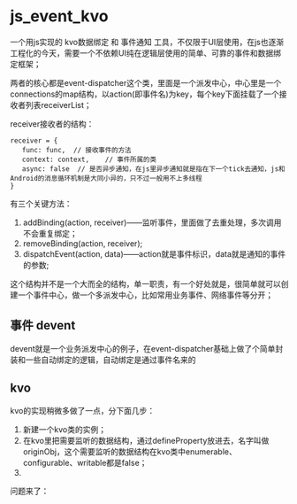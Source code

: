 # js_event_kvo

一个用js实现的 kvo数据绑定 和 事件通知 工具，不仅限于UI层使用，在js也逐渐工程化的今天，需要一个不依赖UI纯在逻辑层使用的简单、可靠的事件和数据绑定框架；

两者的核心都是event-dispatcher这个类，里面是一个派发中心，中心里是一个connections的map结构，以action(即事件名)为key，每个key下面挂载了一个接收者列表receiverList；

receiver接收者的结构：  
```
receiver = {       
   func: func,  // 接收事件的方法
   context: context,    // 事件所属的类
   async: false  // 是否异步通知，在js里异步通知就是指在下一个tick去通知，js和Android的消息循环机制是大同小异的，只不过一般用不上多线程
}  
```

有三个关键方法：
1. addBinding(action, receiver)——监听事件，里面做了去重处理，多次调用不会重复绑定；
2. removeBinding(action, receiver);
3. dispatchEvent(action, data)——action就是事件标识，data就是通知的事件的参数;

这个结构并不是一个大而全的结构，单一职责，有一个好处就是，很简单就可以创建一个事件中心，做一个多派发中心，比如常用业务事件、网络事件等分开；

## 事件 devent

devent就是一个业务派发中心的例子，在event-dispatcher基础上做了个简单封装和一些自动绑定的逻辑，自动绑定是通过事件名来的

## kvo
kvo的实现稍微多做了一点，分下面几步：
1. 新建一个kvo类的实例；
2. 在kvo里把需要监听的数据结构，通过defineProperty放进去，名字叫做originObj，这个需要监听的数据结构在kvo类中enumerable、configurable、writable都是false；
3. 

问题来了：
